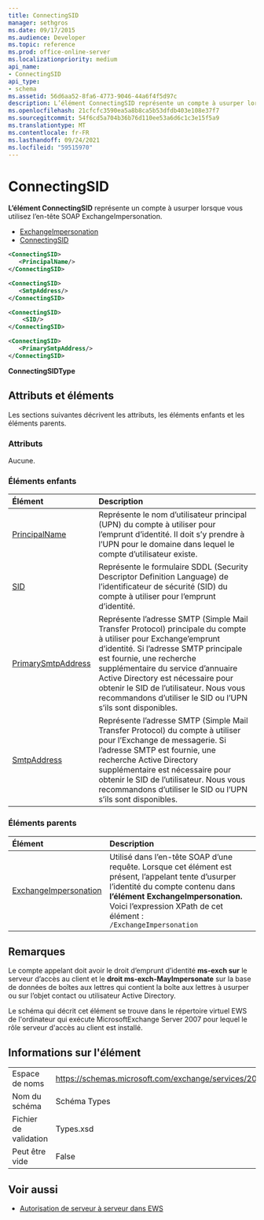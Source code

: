 ```yaml
---
title: ConnectingSID
manager: sethgros
ms.date: 09/17/2015
ms.audience: Developer
ms.topic: reference
ms.prod: office-online-server
ms.localizationpriority: medium
api_name:
- ConnectingSID
api_type:
- schema
ms.assetid: 56d6aa52-8fa6-4773-9046-44a6f4f5d97c
description: L’élément ConnectingSID représente un compte à usurper lorsque vous utilisez l’en-tête SOAP ExchangeImpersonation.
ms.openlocfilehash: 21cfcfc3590ea5a8b8ca5b53dfdb403e108e37f7
ms.sourcegitcommit: 54f6cd5a704b36b76d110ee53a6d6c1c3e15f5a9
ms.translationtype: MT
ms.contentlocale: fr-FR
ms.lasthandoff: 09/24/2021
ms.locfileid: "59515970"
---
```

# <a name="connectingsid"></a>ConnectingSID

**L’élément ConnectingSID** représente un compte à usurper lorsque vous utilisez l’en-tête SOAP ExchangeImpersonation. 
  
- [ExchangeImpersonation](exchangeimpersonation.md) 
- [ConnectingSID](connectingsid.md)
  
```xml
<ConnectingSID>
   <PrincipalName/>
</ConnectingSID>
```

```xml
<ConnectingSID>
   <SmtpAddress/>
</ConnectingSID>
```

```xml
<ConnectingSID>
    <SID/> 
</ConnectingSID>
```

```xml
<ConnectingSID>
   <PrimarySmtpAddress/>
</ConnectingSID>
```

**ConnectingSIDType**

## <a name="attributes-and-elements"></a>Attributs et éléments

Les sections suivantes décrivent les attributs, les éléments enfants et les éléments parents.
  
### <a name="attributes"></a>Attributs

Aucune.
  
### <a name="child-elements"></a>Éléments enfants

|**Élément**|**Description**|
|:-----|:-----|
|[PrincipalName](principalname.md) <br/> |Représente le nom d’utilisateur principal (UPN) du compte à utiliser pour l’emprunt d’identité. Il doit s’y prendre à l’UPN pour le domaine dans lequel le compte d’utilisateur existe.  <br/> |
|[SID](sid.md) <br/> |Représente le formulaire SDDL (Security Descriptor Definition Language) de l’identificateur de sécurité (SID) du compte à utiliser pour l’emprunt d’identité.  <br/> |
|[PrimarySmtpAddress](primarysmtpaddress.md) <br/> |Représente l’adresse SMTP (Simple Mail Transfer Protocol) principale du compte à utiliser pour Exchange’emprunt d’identité. Si l’adresse SMTP principale est fournie, une recherche supplémentaire du service d’annuaire Active Directory est nécessaire pour obtenir le SID de l’utilisateur. Nous vous recommandons d’utiliser le SID ou l’UPN s’ils sont disponibles.  <br/> |
|[SmtpAddress](smtpaddress.md) <br/> |Représente l’adresse SMTP (Simple Mail Transfer Protocol) du compte à utiliser pour l’Exchange de messagerie. Si l’adresse SMTP est fournie, une recherche Active Directory supplémentaire est nécessaire pour obtenir le SID de l’utilisateur. Nous vous recommandons d’utiliser le SID ou l’UPN s’ils sont disponibles.  <br/> |
   
### <a name="parent-elements"></a>Éléments parents

|**Élément**|**Description**|
|:-----|:-----|
|[ExchangeImpersonation](exchangeimpersonation.md) <br/> |Utilisé dans l’en-tête SOAP d’une requête. Lorsque cet élément est présent, l’appelant tente d’usurper l’identité du compte contenu dans **l’élément ExchangeImpersonation.**  <br/> Voici l’expression XPath de cet élément :  <br/>  `/ExchangeImpersonation` <br/> |
   
## <a name="remarks"></a>Remarques

Le compte appelant doit avoir le droit d’emprunt d’identité **ms-exch sur** le serveur d’accès au client et le **droit ms-exch-MayImpersonate** sur la base de données de boîtes aux lettres qui contient la boîte aux lettres à usurper ou sur l’objet contact ou utilisateur Active Directory. 
  
Le schéma qui décrit cet élément se trouve dans le répertoire virtuel EWS de l'ordinateur qui exécute MicrosoftExchange Server 2007 pour lequel le rôle serveur d'accès au client est installé.
  
## <a name="element-information"></a>Informations sur l'élément

|||
|:-----|:-----|
|Espace de noms  <br/> |https://schemas.microsoft.com/exchange/services/2006/types  <br/> |
|Nom du schéma  <br/> |Schéma Types  <br/> |
|Fichier de validation  <br/> |Types.xsd  <br/> |
|Peut être vide  <br/> |False  <br/> |
   
## <a name="see-also"></a>Voir aussi

- [Autorisation de serveur à serveur dans EWS](https://msdn.microsoft.com/library/f1610a20-672d-448b-8c00-5b0fbcaf31cb%28Office.15%29.aspx)


